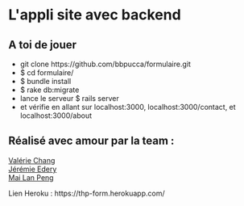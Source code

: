 
<h1>L'appli site avec backend</h1>

</ul>
<h2 id="a-toi-de-jouer">A toi de jouer</h2>

<ul>
<li>git clone https://github.com/bbpucca/formulaire.git </li>
<li>$ cd formulaire/
<li>$ bundle install</li>
<li>$ rake db:migrate</li>
<li>lance le serveur $ rails server</li>
<li>et vérifie en allant sur localhost:3000, localhost:3000/contact, et localhost:3000/about </li>
</ul>


<h2 id="réalisé-avec-amour-par-la-team-five">Réalisé avec amour par la team :</h2>

<a href="https://github.com/bbpucca">Valérie Chang</a><br>
<a href="https://github.com/jjeleven11">Jérémie Edery</a><br>
<a href="https://github.com/Careless-Whisper">Mai Lan Peng</a></p>


<p>Lien Heroku : https://thp-form.herokuapp.com/

